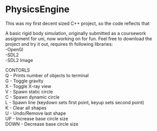 # PhysicsEngine


This was my first decent sized C++ project, so the code reflects that

A basic rigid body simulation, originally submitted as a coursework assignment for uni, now working on for fun.
Feel free to download the project and try it out, requires th following libraries:  
-OpenGl  
-SDL2  
-SDL2 Image  

CONTORLS  
Q       - Prints number of objects to terminal  
G       - Toggle gravity  
X       - Toggle X-ray view  
V       - Spawn static circle  
C       - Spawn dynamic circle  
L       - Spawn line (keydown sets first point, keyup sets second point)  
K       - Clear all shapes  
U       - Undo/Remove last shape  
UP      - Increase base circle size   
DOWN    - Decrease base circle size  
